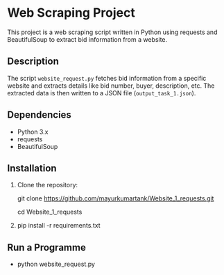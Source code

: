# Web Scraping Project

This project is a web scraping script written in Python using requests and BeautifulSoup to extract bid information from a website.


## Description

The script `website_request.py` fetches bid information from a specific website and extracts details like bid number, buyer, description, etc. The extracted data is then written to a JSON file (`output_task_1.json`).

## Dependencies

 - Python 3.x
 - requests
 - BeautifulSoup

## Installation

1. Clone the repository:

   git clone https://github.com/mayurkumartank/Website_1_requests.git
     
   cd Website_1_requests

2. pip install -r requirements.txt

## Run a Programme

- python website_request.py


